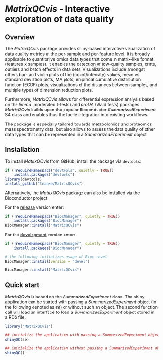 # _MatrixQCvis_ - Interactive exploration of data quality

## Overview

The _MatrixQCvis_ package provides shiny-based interactive visualization of 
data quality metrics at the per-sample and per-feature level. It is broadly 
applicable to quantitative omics data types that come in matrix-like format 
(features x samples). It enables the detection of low-quality samples, drifts, 
outliers and batch effects in data sets. Visualizations include amongst 
others bar- and violin plots of the (count/intensity) values, mean vs standard 
deviation plots, MA plots, empirical cumulative distribution function (ECDF) 
plots, visualizations of the distances between samples, and multiple types of 
dimension reduction plots. 

Furthermore, _MatrixQCvis_ allows for differential expression analysis based 
on the _limma_ (moderated t-tests) and _proDA_ (Wald tests) packages. 
_MatrixQCvis_ builds upon the popular Bioconductor _SummarizedExperiment_ 
S4 class and enables thus the facile integration into existing workflows. 

The package is especially tailored towards metabolomics and proteomics mass 
spectrometry data, but also allows to assess the data quality of other data 
types that can be represented in a _SummarizedExperiment_ object.

## Installation

To install _MatrixQCvis_ from GitHub, install the package via `devtools`:
```r 
if (!requireNamespace("devtools", quietly = TRUE))
    install.packages("devtools")
library(devtools)
install_github("tnaake/MatrixQCvis")
```

Alternatively, the _MatrixQCvis_ package can also be installed via the 
Bioconductor project. 

For the [release](http://bioconductor.org/packages/release/bioc/html/MatrixQCvis.html) 
version enter:

```r
if (!requireNamespace("BiocManager", quietly = TRUE))
    install.packages("BiocManager")
BiocManager::install("MatrixQCvis")
```

For the [development](http://bioconductor.org/packages/devel/bioc/html/MatrixQCvis.html) 
version enter:
```r
if (!requireNamespace("BiocManager", quietly = TRUE))
    install.packages("BiocManager")

# the following initializes usage of Bioc devel
BiocManager::install(version = "devel")

BiocManager::install("MatrixQCvis")
```

## Quick start

_MatrixQCvis_ is based on the _SummarizedExperiment_ class. The shiny 
application can be started with passing a _SummarizedExperiment_ object 
(in the following denoted as _se_) or without such an object. The 
second function call will load an interface to load a 
_SummarizedExperiment_ object stored in a RDS file. 

```r
library("MatrixQCvis")

## initialize the application with passing a SummarizedExperiment object
shinyQC(se)

## initialize the application without passing a SummarizedExperiment object
shinyQC()
```
